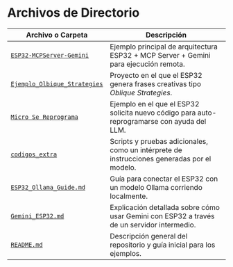 # Archivos de Directorio

| Archivo o Carpeta                              | Descripción                                                                 |
|------------------------------------------------|-----------------------------------------------------------------------------|
| [`ESP32-MCPServer-Gemini`](https://github.com/Universidad-Cenfotec/ExpoCenfo/tree/main/Ejemplos_LLM_ESP32/ESP32-MCPServer-Gemini) | Ejemplo principal de arquitectura ESP32 + MCP Server + Gemini para ejecución remota. |
| [`Ejemplo_Olbique_Strategies`](https://github.com/Universidad-Cenfotec/ExpoCenfo/tree/main/Ejemplos_LLM_ESP32/Ejemplo_Olbique_Strategies) | Proyecto en el que el ESP32 genera frases creativas tipo *Oblique Strategies*. |
| [`Micro Se Reprograma`](https://github.com/Universidad-Cenfotec/ExpoCenfo/tree/main/Ejemplos_LLM_ESP32/Micro%20Se%20Reprograma) | Ejemplo en el que el ESP32 solicita nuevo código para auto-reprogramarse con ayuda del LLM. |
| [`codigos_extra`](https://github.com/Universidad-Cenfotec/ExpoCenfo/tree/main/Ejemplos_LLM_ESP32/codigos_extra) | Scripts y pruebas adicionales, como un intérprete de instrucciones generadas por el modelo. |
| [`ESP32_Ollama_Guide.md`](https://github.com/Universidad-Cenfotec/ExpoCenfo/blob/main/Ejemplos_LLM_ESP32/ESP32_Ollama_Guide.md) | Guía para conectar el ESP32 con un modelo Ollama corriendo localmente. |
| [`Gemini_ESP32.md`](https://github.com/Universidad-Cenfotec/ExpoCenfo/blob/main/Ejemplos_LLM_ESP32/Gemini_ESP32.md) | Explicación detallada sobre cómo usar Gemini con ESP32 a través de un servidor intermedio. |
| [`README.md`](https://github.com/Universidad-Cenfotec/ExpoCenfo/blob/main/Ejemplos_LLM_ESP32/README.md) | Descripción general del repositorio y guía inicial para los ejemplos.     |
